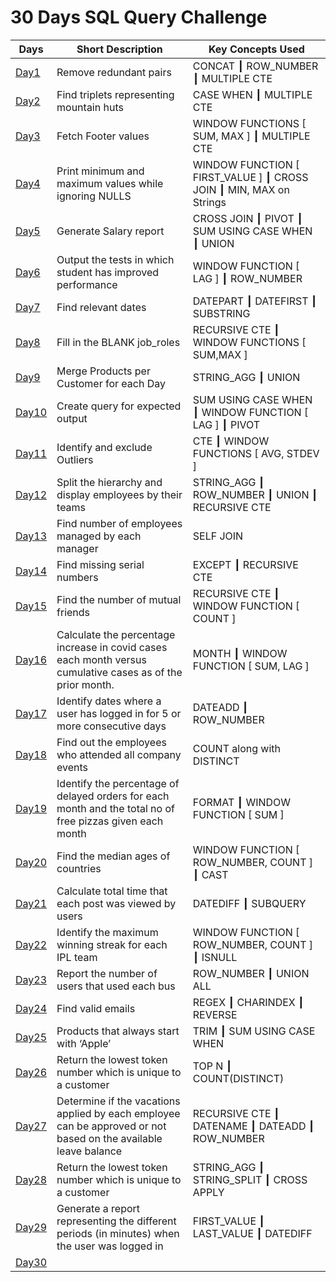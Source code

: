 #  30 Days SQL Query Challenge

| Days | Short Description | Key Concepts Used | 
|---|---|---|
| [Day1](https://github.com/Kanikamittal99/30DaySQLQueryChallenge/blob/main/Day%2001/1_remove_redundant_pairs.sql) | Remove redundant pairs | CONCAT ┃ ROW_NUMBER ┃ MULTIPLE CTE |
| [Day2](https://github.com/Kanikamittal99/30DaySQLQueryChallenge/blob/main/Day%2002/2_ski_resort_company.sql) | Find triplets representing mountain huts | CASE WHEN ┃ MULTIPLE CTE |
| [Day3](https://github.com/Kanikamittal99/30DaySQLQueryChallenge/blob/main/Day%2003/3_fetch_footer_values.sql) | Fetch Footer values | WINDOW FUNCTIONS [ SUM, MAX ] ┃ MULTIPLE CTE |
| [Day4](https://github.com/Kanikamittal99/30DaySQLQueryChallenge/blob/main/Day%2004/4_segregate_data.sql) | Print minimum and maximum values while ignoring NULLS | WINDOW FUNCTION [ FIRST_VALUE ] ┃ CROSS JOIN ┃ MIN, MAX on Strings |
| [Day5](https://github.com/Kanikamittal99/30DaySQLQueryChallenge/blob/main/Day%2005/5_generate_salary_report.sql) | Generate Salary report | CROSS JOIN ┃ PIVOT ┃ SUM USING CASE WHEN  ┃  UNION |
| [Day6](https://github.com/Kanikamittal99/30DaySQLQueryChallenge/blob/main/Day%2006/6_improved_performance.sql) | Output the tests in which student has improved performance | WINDOW FUNCTION [ LAG ] ┃ ROW_NUMBER |
| [Day7](https://github.com/Kanikamittal99/30DaySQLQueryChallenge/blob/main/Day%2007/7_find_relevant_dates.sql) | Find relevant dates | DATEPART ┃ DATEFIRST ┃ SUBSTRING |
| [Day8](https://github.com/Kanikamittal99/30DaySQLQueryChallenge/blob/main/Day%2008/08_Fill_Blanks_JobRole.sql) | Fill in the BLANK job_roles | RECURSIVE CTE ┃ WINDOW FUNCTIONS [ SUM,MAX ] |
| [Day9](https://github.com/Kanikamittal99/30DaySQLQueryChallenge/blob/main/Day%2009/9_Merge_Agg_Product_by_Date_Cust.sql) | Merge Products per Customer for each Day  | STRING_AGG  ┃ UNION |
| [Day10](https://github.com/Kanikamittal99/30DaySQLQueryChallenge/blob/main/Day%2010/10_Velocity_level.sql) | Create query for expected output  | SUM USING CASE WHEN ┃ WINDOW FUNCTION [ LAG ] ┃ PIVOT |
| [Day11](https://github.com/Kanikamittal99/30DaySQLQueryChallenge/blob/main/Day%2011/11_remove_outliers.sql) | Identify and exclude Outliers  | CTE ┃ WINDOW FUNCTIONS [ AVG, STDEV ] |
| [Day12](https://github.com/Kanikamittal99/30DaySQLQueryChallenge/blob/main/Day%2012/12_split_hierarchy.sql) | Split the hierarchy and display employees by their teams | STRING_AGG ┃  ROW_NUMBER ┃ UNION ┃ RECURSIVE CTE |
| [Day13](https://github.com/Kanikamittal99/30DaySQLQueryChallenge/blob/main/Day%2013/13_No_of_employees_manager.sql) | Find number of employees managed by each manager | SELF JOIN |
| [Day14](https://github.com/Kanikamittal99/30DaySQLQueryChallenge/blob/main/Day%2014/14_find_missing_data.sql) | Find missing serial numbers | EXCEPT ┃ RECURSIVE CTE |
| [Day15](https://github.com/Kanikamittal99/30DaySQLQueryChallenge/blob/main/Day%2015/15_find_mutual_friends.sql) | Find the number of mutual friends | RECURSIVE CTE  ┃ WINDOW FUNCTION [ COUNT ] |
| [Day16](https://github.com/Kanikamittal99/30DaySQLQueryChallenge/blob/main/Day%2016/16_covid_percentage_incr.sql) | Calculate the percentage increase in covid cases each month versus cumulative cases as of the prior month. | MONTH ┃ WINDOW FUNCTION [  SUM, LAG ] |
| [Day17](https://github.com/Kanikamittal99/30DaySQLQueryChallenge/blob/main/Day%2017/17_Users_loggedIn_5_consecutiveDays.sql) | Identify dates where a user has logged in for 5 or more consecutive days | DATEADD  ┃ ROW_NUMBER |
| [Day18](https://github.com/Kanikamittal99/30DaySQLQueryChallenge/blob/main/Day%2018/18_employees_who_attended_all_events.sql) | Find out the employees who attended all company events | COUNT along with DISTINCT |
| [Day19](https://github.com/Kanikamittal99/30DaySQLQueryChallenge/blob/main/Day%2019/19_delayed_order_free_pizzas.sql) | Identify the percentage of delayed orders for each month and the total no of free pizzas given each month | FORMAT ┃ WINDOW FUNCTION [ SUM ] |
| [Day20](https://github.com/Kanikamittal99/30DaySQLQueryChallenge/blob/main/Day%2020/20_countries_median_age.sql) | Find the median ages of countries | WINDOW FUNCTION [  ROW_NUMBER, COUNT ] ┃ CAST |
| [Day21](https://github.com/Kanikamittal99/30DaySQLQueryChallenge/blob/main/Day%2021/21_popular_posts.sql) | Calculate total time that each post was viewed by users | DATEDIFF ┃ SUBQUERY |
| [Day22](https://github.com/Kanikamittal99/30DaySQLQueryChallenge/blob/main/Day%2022/22_IPL_winning_streak.sql) | Identify the maximum winning streak for each IPL team| WINDOW FUNCTION [  ROW_NUMBER, COUNT ] ┃ ISNULL |
| [Day23](https://github.com/Kanikamittal99/30DaySQLQueryChallenge/blob/main/Day%2023/23_passengers_in_each_bus.sql) | Report the number of users that used each bus | ROW_NUMBER ┃ UNION ALL |
| [Day24](https://github.com/Kanikamittal99/30DaySQLQueryChallenge/blob/main/Day%2024/24_find_valid_emails.sql) | Find valid emails | REGEX  ┃ CHARINDEX ┃ REVERSE |
| [Day25](https://github.com/Kanikamittal99/30DaySQLQueryChallenge/blob/main/Day%2025/25_Apple_products.sql) |  Products that always start with ‘Apple’  | TRIM ┃ SUM USING CASE WHEN |
| [Day26](https://github.com/Kanikamittal99/30DaySQLQueryChallenge/blob/main/Day%2026/26_lowest_token_number.sql) | Return the lowest token number which is unique to a customer | TOP N ┃ COUNT(DISTINCT) |
| [Day27](https://github.com/Kanikamittal99/30DaySQLQueryChallenge/blob/main/Day%2027/27_leave_approver.sql) | Determine if the vacations applied by each employee can be approved or not based on the available leave balance | RECURSIVE CTE ┃ DATENAME ┃ DATEADD ┃ ROW_NUMBER |
| [Day28](https://github.com/Kanikamittal99/30DaySQLQueryChallenge/blob/main/Day%2028/28_find_length.sql) | Return the lowest token number which is unique to a customer | STRING_AGG ┃ STRING_SPLIT ┃ CROSS APPLY |
| [Day29](https://github.com/Kanikamittal99/30DaySQLQueryChallenge/blob/main/Day%2029/29_login_duration.sql) | Generate a report representing the different periods (in minutes) when the user was logged in | FIRST_VALUE ┃ LAST_VALUE ┃ DATEDIFF|
| [Day30](https://github.com/Kanikamittal99/30DaySQLQueryChallenge/blob/main/Day%2029/29_login_duration.sql) |  | |

